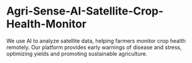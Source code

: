 # Agri-Sense-AI-Satellite-Crop-Health-Monitor
We use AI to analyze satellite data, helping farmers monitor crop health remotely. Our platform provides early warnings of disease and stress, optimizing yields and promoting sustainable agriculture.
